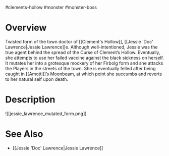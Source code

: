 #clements-hollow #monster #monster-boss 

# Overview

Twisted form of the town doctor of [[Clement's Hollow]], [[Jessie 'Doc' Lawrence|Jessie Lawrence]]e. Although well-intentioned, Jessie was the true agent behind the spread of the Curse of Clement’s Hollow. Eventually, she attempts to use her failed vaccine against the black sickness on herself. It mutates her into a grotesque mockery of her Firbolg form and she attacks the Players in the streets of the town. She is eventually felled after being caught in [[Amotti]]’s Moonbeam, at which point she succumbs and reverts to her natural self upon death.

# Description

![[jessie_lawrence_mutated_form.png]]

# See Also

- [[Jessie 'Doc' Lawrence|Jessie Lawrence]]